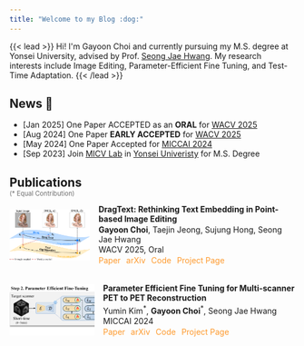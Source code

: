 ```yaml
---
title: "Welcome to my Blog :dog:"
---
```


{{< lead >}}
Hi! I'm Gayoon Choi and currently pursuing my M.S. degree at Yonsei University, advised by Prof. [Seong Jae Hwang](https://micv.yonsei.ac.kr/seongjae). My research interests include Image Editing, Parameter-Efficient Fine Tuning, and Test-Time Adaptation.
{{< /lead >}}

## News :tada:
<ul style="line-height: 1.2;" align="left">
    <li>[Jan 2025] One Paper ACCEPTED as an <strong>ORAL</strong> for <a href="https://wacv2025.thecvf.com/" target="_blank">WACV 2025</a></li>
    <li>[Aug 2024] One Paper <strong>EARLY ACCEPTED</strong> for <a href="https://wacv2025.thecvf.com/" target="_blank">WACV 2025</a></li>
    <li>[May 2024] One Paper Accepted for <a href="https://conferences.miccai.org/2024/en/" target="_blank">MICCAI 2024</a></li>
    <li>[Sep 2023] Join <a href="https://micv.yonsei.ac.kr/" target="_blank">MICV Lab</a> in <a href="https://www.yonsei.ac.kr"  target="_blank">Yonsei Univeristy</a> for M.S. Degree</li>
</ul>

<h2 style="margin-bottom: 0;">Publications</h2>
<p style="font-size: 0.8em; color: #6e6e6e; margin-top: 0;">
    (* Equal Contribution)
</p>
<div style="display: flex; flex-direction: column; align-items: flex-start; gap: 30px;">
    <div style="display: flex; align-items: center; gap: 15px; width: 100%;">
        <img src="./papers/dragtext2025/thumb.png" alt="Thumbnail" style="width: 150px; height: 90px; object-fit: cover;"/>
        <div style="line-height: 1.2; width: calc(100% - 95px);" align="left">
            <p style="margin: 2px 0; font-weight: bold;">
                DragText: Rethinking Text Embedding in Point-based Image Editing
            </p>
            <p style="margin: 2px 0;">
                <strong>Gayoon Choi</strong>, Taejin Jeong, Sujung Hong, Seong Jae Hwang
            </p>
            <p style="margin: 2px 0;">
                WACV 2025, Oral
            </p>
            <div style="display: flex; gap: 10px;">
                <a href="" style="text-decoration: none;">
                    <span style="color: #FE9A2E;">Paper</span>
                </a>
                <a href="https://arxiv.org/abs/2407.17843" style="text-decoration: none;">
                    <span style="color: #FE9A2E;">arXiv</span>
                </a>
                <a href="https://github.com/MICV-yonsei/DragText" style="text-decoration: none;">
                    <span style="color: #FE9A2E;">Code</span>
                </a>
                <a href="https://micv-yonsei.github.io/dragtext2025/" style="text-decoration: none;">
                    <span style="color: #FE9A2E;">Project Page</span>
                </a>
            </div>
        </div>
    </div>
    <div style="display: flex; align-items: center; gap: 15px; width: 100%;">
        <img src="./papers/petite2024/thumb.png" alt="Thumbnail" style="width: 150px; height: 90px; object-fit: cover;"/>
        <div style="line-height: 1.2; width: calc(100% - 95px);" align="left">
            <p style="margin: 2px 0; font-weight: bold;">
                Parameter Efficient Fine Tuning for Multi-scanner PET to PET Reconstruction
            </p>
            <p style="margin: 2px 0;">
                Yumin Kim<sup>*</sup>, <strong>Gayoon Choi</strong><sup>*</sup>, Seong Jae Hwang
            </p>
            <p style="margin: 2px 0;">
                MICCAI 2024
            </p>
            <div style="display: flex; gap: 10px;">
                <a href="" style="text-decoration: none;">
                    <span style="color: #FE9A2E;">Paper</span>
                </a>
                <a href="https://arxiv.org/abs/2407.07517" style="text-decoration: none;">
                    <span style="color: #FE9A2E;">arXiv</span>
                </a>
                <a href="https://github.com/MICV-yonsei/PETITE" style="text-decoration: none;">
                    <span style="color: #FE9A2E;">Code</span>
                </a>
                <a href="https://micv-yonsei.github.io/petite2024/" style="text-decoration: none;">
                    <span style="color: #FE9A2E;">Project Page</span>
                </a>
            </div>
        </div>
    </div>

</div>
